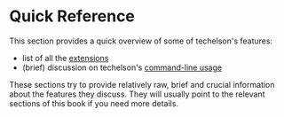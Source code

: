 # Quick Reference

This section provides a quick overview of some of techelson's features:
- list of all the [extensions]
- (brief) discussion on techelson's [command-line usage]

These sections try to provide relatively raw, brief and crucial information about the features they
discuss. They will usually point to the relevant sections of this book if you need more details.

[extensions]: extensions.md (Extensions quick reference)
[command-line usage]: usage.md (CLI usage quick reference)